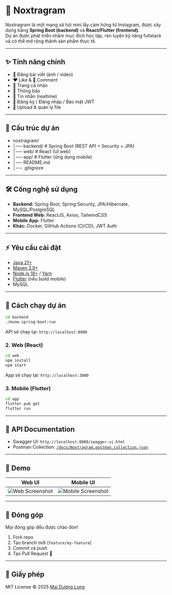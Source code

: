 # 🚀 Noxtragram

Noxtragram là một mạng xã hội mini lấy cảm hứng từ Instagram, được xây dựng bằng **Spring Boot (backend)** và **React/Flutter (frontend)**.  
Dự án được phát triển nhằm mục đích học tập, rèn luyện kỹ năng fullstack và có thể mở rộng thành sản phẩm thực tế.

---

## ✨ Tính năng chính
- 📸 Đăng bài viết (ảnh / video)
- ❤️ Like & 💬 Comment
- 👤 Trang cá nhân
- 🔔 Thông báo
- 💌 Tin nhắn (realtime)
- 🔑 Đăng ký / Đăng nhập / Bảo mật JWT
- 📂 Upload & quản lý file

---

## 📂 Cấu trúc dự án
- noxtragram/
- │── backend/ # Spring Boot (REST API + Security + JPA)
- │── web/ # React (UI web)
- │── app/ # Flutter (ứng dụng mobile)
- │── README.md
- │── .gitignore


---

## 🛠️ Công nghệ sử dụng
- **Backend:** Spring Boot, Spring Security, JPA/Hibernate, MySQL/PostgreSQL  
- **Frontend Web:** ReactJS, Axios, TailwindCSS  
- **Mobile App:** Flutter  
- **Khác:** Docker, GitHub Actions (CI/CD), JWT Auth  

---

## ⚡ Yêu cầu cài đặt
- [Java 21+](https://adoptopenjdk.net/)  
- [Maven 3.9+](https://maven.apache.org/)  
- [Node.js 18+](https://nodejs.org/) / [Yarn](https://yarnpkg.com/)  
- [Flutter](https://flutter.dev/) (nếu build mobile)  
- MySQL  

---

## 🚀 Cách chạy dự án

```bash
cd backend
./mvnw spring-boot:run
````

API sẽ chạy tại: `http://localhost:8080`

### 2. Web (React)

```bash
cd web
npm install
npm start
```

App sẽ chạy tại: `http://localhost:3000`

### 3. Mobile (Flutter)

```bash
cd app
flutter pub get
flutter run
```

---

## 📖 API Documentation

* Swagger UI: `http://localhost:8080/swagger-ui.html`
* Postman Collection: [`/docs/Noxtragram.postman_collection.json`](docs/Noxtragram.postman_collection.json)

---

## 📸 Demo

| Web UI                               | Mobile UI                               |
| ------------------------------------ | --------------------------------------- |
| ![Web Screenshot](docs/web-demo.png) | ![Mobile Screenshot](docs/app-demo.png) |

---

## 🤝 Đóng góp

Mọi đóng góp đều được chào đón!

1. Fork repo
2. Tạo branch mới (`feature/my-feature`)
3. Commit và push
4. Tạo Pull Request 🎉

---

## 📜 Giấy phép

MIT License © 2025 [Mai Dương Long](https://github.com/mailong2401)
